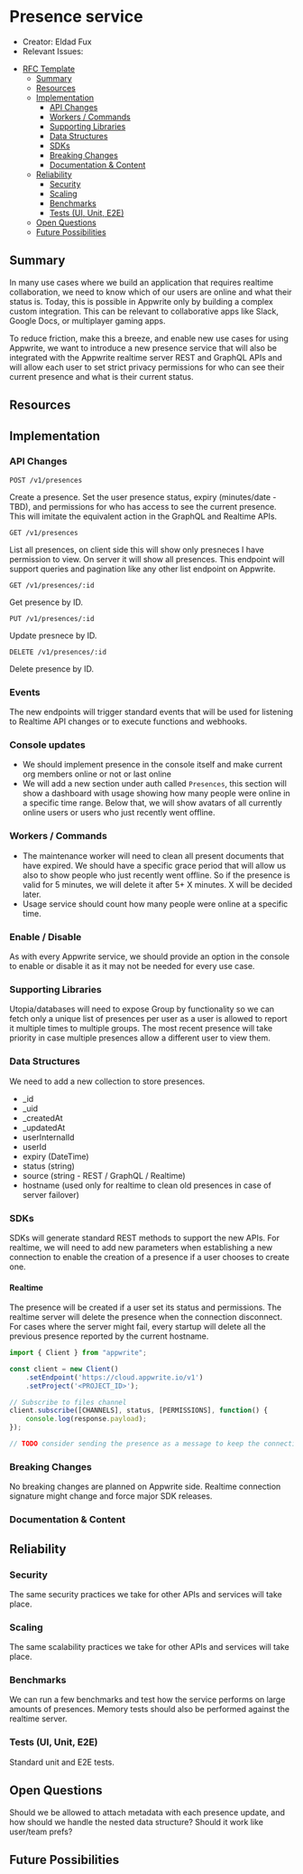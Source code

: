 # Presence service

* Creator: Eldad Fux
* Relevant Issues:  

- [RFC Template](#rfc-template)
  - [Summary](#summary)
  - [Resources](#resources)
  - [Implementation](#implementation)
    - [API Changes](#api-changes)
    - [Workers / Commands](#workers--commands)
    - [Supporting Libraries](#supporting-libraries)
    - [Data Structures](#data-structures)
    - [SDKs](#sdks)
    - [Breaking Changes](#breaking-changes)
    - [Documentation & Content](#documentation--content)
  - [Reliability](#reliability)
    - [Security](#security)
    - [Scaling](#scaling)
    - [Benchmarks](#benchmarks)
    - [Tests (UI, Unit, E2E)](#tests-ui-unit-e2e)
  - [Open Questions](#open-questions)
  - [Future Possibilities](#future-possibilities)

## Summary
<!-- Describe the problem we want to solve and suggest a solution in a few paragraphs -->

In many use cases where we build an application that requires realtime collaboration, we need to know which of our users are online and what their status is. Today, this is possible in Appwrite only by building a complex custom integration. This can be relevant to collaborative apps like Slack, Google Docs, or multiplayer gaming apps. 

To reduce friction, make this a breeze, and enable new use cases for using Appwrite, we want to introduce a new presence service that will also be integrated with the Appwrite realtime server REST and GraphQL APIs and will allow each user to set strict privacy permissions for who can see their current presence and what is their current status.

## Resources
<!-- List all the resources used for writing this RFC -->

## Implementation

<!-- Write an overview to explain the suggested implementation -->

### API Changes
<!-- Do we need new API endpoints? List and describe them and their API signatures -->

```POST /v1/presences```

Create a presence. Set the user presence status, expiry (minutes/date - TBD), and permissions for who has access to see the current presence. This will imitate the equivalent action in the GraphQL and Realtime APIs.

```GET /v1/presences```

List all presences, on client side this will show only presneces I have permission to view. On server it will show all presences. This endpoint will support queries and pagination like any other list endpoint on Appwrite.

```GET /v1/presences/:id```

Get presence by ID.

```PUT /v1/presences/:id```

Update presnece by ID.

```DELETE /v1/presences/:id```

Delete presence by ID.

### Events

The new endpoints will trigger standard events that will be used for listening to Realtime API changes or to execute functions and webhooks.

### Console updates

- We should implement presence in the console itself and make current org members online or not or last online
- We will add a new section under auth called `Presences`, this section will show a dashboard with usage showing how many people were online in a specific time range. Below that, we will show avatars of all currently online users or users who just recently went offline. 

###  Workers / Commands
<!-- Do we need new workers or commands for this feature? List and describe them and their API signatures -->

- The maintenance worker will need to clean all present documents that have expired. We should have a specific grace period that will allow us also to show people who just recently went offline. So if the presence is valid for 5 minutes, we will delete it after 5+ X minutes. X will be decided later. 
- Usage service should count how many people were online at a specific time. 

### Enable / Disable

As with every Appwrite service, we should provide an option in the console to enable or disable it as it may not be needed for every use case.

###  Supporting Libraries
<!-- Do we need new libraries for this feature? Mention which, define the file structure and different interfaces -->

Utopia/databases will need to expose Group by functionality so we can fetch only a unique list of presences per user as a user is allowed to report it multiple times to multiple groups. The most recent presence will take priority in case multiple presences allow a different user to view them. 

### Data Structures
<!-- Do we need new data structures for this feature? Describe and explain the new collections and attributes -->

We need to add a new collection to store presences.

- _id
- _uid
- _createdAt
- _updatedAt
- userInternalId
- userId
- expiry (DateTime)
- status (string)
- source (string - REST / GraphQL / Realtime)
- hostname (used only for realtime to clean old presences in case of server failover)

### SDKs
<!-- Do we need to update our SDKs for this feature? Describe how -->

SDKs will generate standard REST methods to support the new APIs. For realtime, we will need to add new parameters when establishing a new connection to enable the creation of a presence if a user chooses to create one. 

#### Realtime

The presence will be created if a user set its status and permissions. The realtime server will delete the presence when the connection disconnect. For cases where the server might fail, every startup will delete all the previous presence reported by the current hostname.

```js
import { Client } from "appwrite";

const client = new Client()
    .setEndpoint('https://cloud.appwrite.io/v1')
    .setProject('<PROJECT_ID>');

// Subscribe to files channel
client.subscribe([CHANNELS], status, [PERMISSIONS], function() {
    console.log(response.payload);
});

// TODO consider sending the presence as a message to keep the connection creation simpler/focused/cleaner. 

```

### Breaking Changes
<!-- Will this feature introduce any breaking changes? How can we achieve backward compatibility -->

No breaking changes are planned on Appwrite side. Realtime connection signature might change and force major SDK releases.

### Documentation & Content
<!-- What documentation do we need to update or add for this feature? -->

## Reliability

### Security
<!-- How will we secure this feature? -->

The same security practices we take for other APIs and services will take place.

### Scaling
<!-- How will we scale this feature? -->

The same scalability practices we take for other APIs and services will take place.

### Benchmarks
<!-- How will we benchmark this feature? -->

We can run a few benchmarks and test how the service performs on large amounts of presences. Memory tests should also be performed against the realtime server.

### Tests (UI, Unit, E2E)
<!-- How will we test this feature? -->

Standard unit and E2E tests.

## Open Questions
<!-- List of things we need to figure out or further discuss -->

Should we be allowed to attach metadata with each presence update, and how should we handle the nested data structure? Should it work like user/team prefs?

## Future Possibilities
<!-- List of things we could do in the future to extend or take advantage due to this new feature -->
